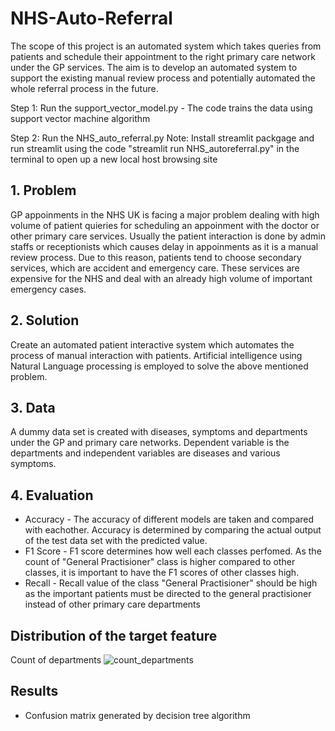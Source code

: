 # NHS-Auto-Referral
The scope of this project is an automated system which takes queries from patients and schedule their appointment to the right primary care network under the GP services. The aim is to develop an automated system to support the existing manual review process and potentially automated the whole referral process in the future.

Step 1: Run the support_vector_model.py - The code trains the data using support vector machine algorithm

Step 2: Run the NHS_auto_referral.py
Note: Install streamlit packgage and run streamlit using the code "streamlit run NHS_autoreferral.py" in the terminal to open up a new local host browsing site

## 1. Problem
GP appoinments in the NHS UK is facing a major problem dealing with high volume of patient quieries for scheduling an appoinment with the doctor or other primary care services. Usually the patient interaction is done by admin staffs or receptionists which causes delay in appoinments as it is a manual review process. Due to this reason, patients tend to choose secondary services, which are accident and emergency care. These services are expensive for  the NHS and deal with an already high volume of important emergency cases.

## 2. Solution
Create an automated patient interactive system which automates the process of manual interaction with patients. Artificial intelligence using Natural Language processing is employed to solve the above mentioned problem.

## 3. Data
A dummy data set is created with diseases, symptoms and departments under the GP and primary care networks. Dependent variable is the departments and independent variables are diseases and various symptoms.

## 4. Evaluation 
* Accuracy - The accuracy of different models are taken and compared with eachother. Accuracy is determined by comparing the actual output of the test data set with the predicted value.
* F1 Score - F1 score determines how well each classes perfomed. As the count of "General Practisioner" class is higher compared to other classes, it is important to have the F1 scores of other classes high.
* Recall - Recall value of the class "General Practisioner" should be high as the important patients must be directed to the general practisioner instead of other primary care departments

## Distribution of the target feature
Count of departments
![count_departments](https://user-images.githubusercontent.com/115481947/210444497-3f84ae5a-60de-4175-89fe-ef3b0b983393.jpg)

## Results
* Confusion matrix generated by decision tree algorithm
